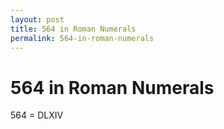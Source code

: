 ```yaml
---
layout: post
title: 564 in Roman Numerals
permalink: 564-in-roman-numerals
---
```


# 564 in Roman Numerals

564 = DLXIV
